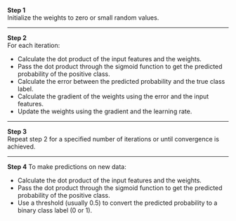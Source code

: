 
**Step 1**  
Initialize the weights to zero or small random values.

---
**Step 2**  
For each iteration: 
- Calculate the dot product of the input features and the weights.
- Pass the dot product through the sigmoid function to get the predicted probability of the positive class.
- Calculate the error between the predicted probability and the true class label.
- Calculate the gradient of the weights using the error and the input features.
- Update the weights using the gradient and the learning rate.
  
---
**Step 3**  
Repeat step 2 for a specified number of iterations or until convergence is achieved.

---
**Step 4**
To make predictions on new data:  
- Calculate the dot product of the input features and the weights.
- Pass the dot product through the sigmoid function to get the predicted probability of the positive class.
- Use a threshold (usually 0.5) to convert the predicted probability to a binary class label (0 or 1).


